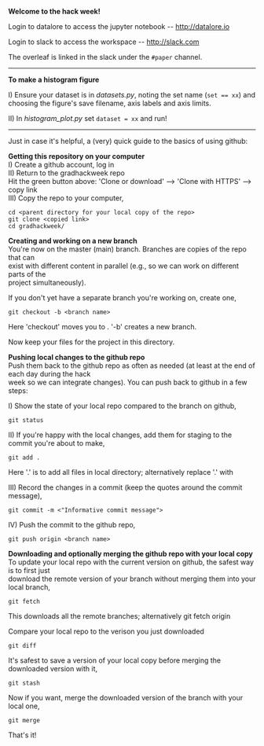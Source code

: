 **Welcome to the hack week!**

Login to datalore to access the jupyter notebook -- http://datalore.io

Login to slack to access the workspace --  http://slack.com

The overleaf is linked in the slack under the `#paper` channel.

--------------------------
**To make a histogram figure**

I) Ensure your dataset is in _datasets.py_, noting the set name (`set == xx`) and choosing the figure's save filename, axis labels and axis limits.

II) In _histogram_plot.py_ set `dataset = xx` and run!

--------------------------
Just in case it's helpful, a (very) quick guide to the basics of using github:

**Getting this repository on your computer**  
I) Create a github account, log in  
II) Return to the gradhackweek repo  
Hit the green button above: 'Clone or download' --> 'Clone with HTTPS' --> copy link  
III) Copy the repo to your computer,

```
cd <parent directory for your local copy of the repo>   
git clone <copied link>  
cd gradhackweek/
```

**Creating and working on a new branch**  
You're now on the master (main) branch. Branches are copies of the repo that can  
exist with different content in parallel (e.g., so we can work on different parts of the  
project simultaneously).

If you don't yet have a separate branch you're working on, create one,

`git checkout -b <branch name>`

Here 'checkout' moves you to <branch name>. '-b' creates a new branch.

Now keep your files for the project in this directory.

**Pushing local changes to the github repo**  
Push them back to the github repo as often as needed (at least at the end of each day during the hack  
week so we can integrate changes). You can push back to github in a few steps:

I) Show the state of your local repo compared to the branch on github,

`git status`

II) If you're happy with the local changes, add them for staging to the commit you're about to make,

`git add .`

Here '.' is to add all files in local directory; alternatively replace '.' with <filename>

III) Record the changes in a commit (keep the quotes around the commit message),

`git commit -m <"Informative commit message">`

IV) Push the commit to the github repo,

`git push origin <branch name>`

**Downloading and optionally merging the github repo with your local copy**  
To update your local repo with the current version on github, the safest way is to first just  
download the remote version of your branch without merging them into your local branch,

`git fetch`

This downloads all the remote branches; alternatively git fetch origin <branch name>

Compare your local repo to the verison you just downloaded

`git diff`

It's safest to save a version of your local copy before merging the downloaded version with it,

`git stash`

Now if you want, merge the downloaded version of the branch with your local one,

`git merge`

That's it!
